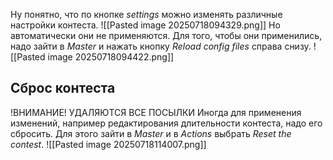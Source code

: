 Ну понятно, что по кнопке *settings* можно изменять различные настройки контеста.
![[Pasted image 20250718094329.png]]
Но автоматически они не применяются. Для того, чтобы они применились, надо зайти в *Master* и нажать кнопку *Reload config files* справа снизу.
![[Pasted image 20250718094422.png]]

## Сброс контеста
!ВНИМАНИЕ! УДАЛЯЮТСЯ ВСЕ ПОСЫЛКИ
Иногда для применения изменений, например редактирования длительности контеста, надо его сбросить.
Для этого зайти в *Master* и в *Actions* выбрать *Reset the contest*.
![[Pasted image 20250718114007.png]]